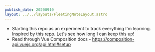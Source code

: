 ```yaml
---
publish_date: 20200910
layout: ../../layouts/FleetingNoteLayout.astro
---
```


- Starting this repo as an experiment to track everything I'm learning. Inspired by this [repo](https://github.com/amitness/learning). Let's see how long I can keep this up!
- Read through Vue Composition docs - https://composition-api.vuejs.org/api.html#setup

